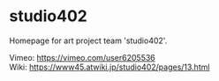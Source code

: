 # studio402
Homepage for art project team 'studio402'.

Vimeo: https://vimeo.com/user6205536  
Wiki: https://www45.atwiki.jp/studio402/pages/13.html
